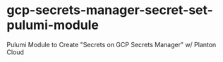# gcp-secrets-manager-secret-set-pulumi-module

Pulumi Module to Create "Secrets on GCP Secrets Manager" w/ Planton Cloud
